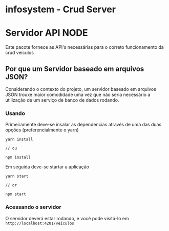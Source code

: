 # infosystem - Crud Server
# Servidor API NODE
Este pacote fornece as API's necessárias para o correto funcionamento da crud veículos

## Por que um Servidor baseado em arquivos JSON?

Considerando o contexto do projeto, um servidor baseado em arquivos JSON trouxe maior comodidade uma vez que não seria necessário a utilização de um serviço de banco de dados rodando.


### Usando

Primeiramente deve-se insalar as dependencias através de uma das duas opções (preferencialmente o yarn)
```
yarn install

// ou

npm install
```
Em seguida deve-se startar a aplicação

```
yarn start

// or

npm start
```

### Acessando o servidor 

O servidor deverá estar rodando, e você pode visitá-lo em `http://localhost:4201/veiculos `






